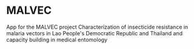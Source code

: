 # MALVEC

App for the MALVEC project
Characterization of insecticide resistance in malaria vectors in Lao People's Democratic Republic and Thailand and capacity building in medical entomology
